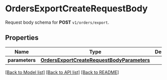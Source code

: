 # OrdersExportCreateRequestBody

Request body schema for **POST** `v1/orders/export`.

## Properties

Name | Type | Description | Notes
------------ | ------------- | ------------- | -------------
**parameters** | [**OrdersExportCreateRequestBodyParameters**](OrdersExportCreateRequestBodyParameters.md) |  | [optional] 

[[Back to Model list]](../README.md#documentation-for-models) [[Back to API list]](../README.md#documentation-for-api-endpoints) [[Back to README]](../README.md)


